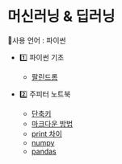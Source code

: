 # 머신러닝 & 딥러닝
🤜사용 언어 : 파이썬

* 1️⃣ 파이썬 기초
	* [팔린드롬](./팔린드롬.md)

* 2️⃣ 주피터 노트북
	* [단축키](./단축키.md)
	* [마크다운 방법](./마크다운.md)
	* [print 차이](./연습1.ipynb)
	* [numpy](./Numpy.ipynb)
	* [pandas](./Pandas.ipynb)